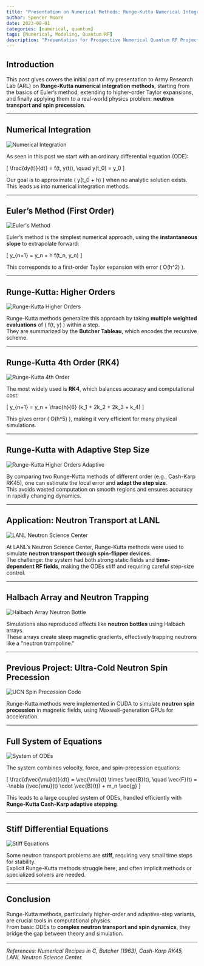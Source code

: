 ```yaml
---
title: "Presentation on Numerical Methods: Runge-Kutta Numerical Integration & Example Use in Neutron Transport"
author: Spencer Moore
date: 2023-08-01
categories: [numerical, quantum]
tags: [Numerical, Modeling, Quantum RF]
description: "Presentation for Prospective Numerical Quantum RF Project: Runge-Kutta"
---
```


## Introduction

This post gives covers the initial part of my presentation to Army Research Lab (ARL) on **Runge-Kutta numerical integration methods**, starting from the basics of Euler’s method, extending to higher-order Taylor expansions, and finally applying them to a real-world physics problem: **neutron transport and spin precession**.

---

## Numerical Integration

![Numerical Integration](../assets/img/posts/runge-kutta/page_6.png)

As seen in this post we start with an ordinary differential equation (ODE):

\[
\frac{dy(t)}{dt} = f(t, y(t)), \quad y(t_0) = y_0
\]

Our goal is to approximate \( y(t_0 + h) \) when no analytic solution exists.  
This leads us into numerical integration methods.

---

## Euler’s Method (First Order)

![Euler's Method](../assets/img/posts/runge-kutta/page_7.png)

Euler’s method is the simplest numerical approach, using the **instantaneous slope** to extrapolate forward:

\[
y_{n+1} = y_n + h f(t_n, y_n)
\]

This corresponds to a first-order Taylor expansion with error \( O(h^2) \).

---

## Runge-Kutta: Higher Orders

![Runge-Kutta Higher Orders](../assets/img/posts/runge-kutta/page_8.png)

Runge-Kutta methods generalize this approach by taking **multiple weighted evaluations** of \( f(t, y) \) within a step.  
They are summarized by the **Butcher Tableau**, which encodes the recursive scheme.

---

## Runge-Kutta 4th Order (RK4)

![Runge-Kutta 4th Order](../assets/img/posts/runge-kutta/page_9.png)

The most widely used is **RK4**, which balances accuracy and computational cost:

\[
y_{n+1} = y_n + \frac{h}{6} (k_1 + 2k_2 + 2k_3 + k_4)
\]

This gives error \( O(h^5) \), making it very efficient for many physical simulations.

---

## Runge-Kutta with Adaptive Step Size

![Runge-Kutta Higher Orders Adaptive](../assets/img/posts/runge-kutta/page_10.png)

By comparing two Runge-Kutta methods of different order (e.g., Cash-Karp RK45), one can estimate the local error and **adapt the step size**.  
This avoids wasted computation on smooth regions and ensures accuracy in rapidly changing dynamics.

---

## Application: Neutron Transport at LANL

![LANL Neutron Science Center](../assets/img/posts/runge-kutta/page_11.png)

At LANL’s Neutron Science Center, Runge-Kutta methods were used to simulate **neutron transport through spin-flipper devices**.  
The challenge: the system had both strong static fields and **time-dependent RF fields**, making the ODEs stiff and requiring careful step-size control.

---

## Halbach Array and Neutron Trapping

![Halbach Array Neutron Bottle](../assets/img/posts/runge-kutta/page_12.png)

Simulations also reproduced effects like **neutron bottles** using Halbach arrays.  
These arrays create steep magnetic gradients, effectively trapping neutrons like a "neutron trampoline."

---

## Previous Project: Ultra-Cold Neutron Spin Precession

![UCN Spin Precession Code](../assets/img/posts/runge-kutta/page_13.png)

Runge-Kutta methods were implemented in CUDA to simulate **neutron spin precession** in magnetic fields, using Maxwell-generation GPUs for acceleration.

---

## Full System of Equations

![System of ODEs](../assets/img/posts/runge-kutta/page_14.png)

The system combines velocity, force, and spin-precession equations:

\[
\frac{d\vec{\mu}(t)}{dt} = \vec{\mu}(t) \times \vec{B}(t), 
\quad
\vec{F}(t) = -\nabla (\vec{\mu}(t) \cdot \vec{B}(t)) + m_n \vec{g}
\]

This leads to a large coupled system of ODEs, handled efficiently with **Runge-Kutta Cash-Karp adaptive stepping**.

---

## Stiff Differential Equations

![Stiff Equations](../assets/img/posts/runge-kutta/page_16.png)

Some neutron transport problems are **stiff**, requiring very small time steps for stability.  
Explicit Runge-Kutta methods struggle here, and often implicit methods or specialized solvers are needed.

---

## Conclusion

Runge-Kutta methods, particularly higher-order and adaptive-step variants, are crucial tools in computational physics.  
From basic ODEs to **complex neutron transport and spin dynamics**, they bridge the gap between theory and simulation.

---

*References: Numerical Recipes in C, Butcher (1963), Cash-Karp RK45, LANL Neutron Science Center.*
